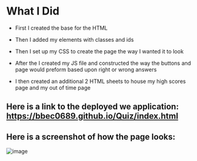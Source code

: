 # What I Did

* First I created the base for the HTML

* Then I added my elements with classes and ids

* Then I set up my CSS to create the page the way I wanted it to look

* After the I created my JS file and constructed the way the buttons and page would preform based upon right or wrong answers

* I then created an additional 2 HTML sheets to house my high scores page and my out of time page

## Here is a link to the deployed we application: https://bbec0689.github.io/Quiz/index.html

## Here is a screenshot of how the page looks: 
![image](https://user-images.githubusercontent.com/71798106/99933433-4f6de800-2d18-11eb-89f8-a4e79e8c5ab6.png)
